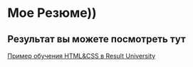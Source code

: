 # Мое Резюме))

## Результат вы можете посмотреть тут

[Пример обучения HTML&CSS в Result University](https://mnem0n1ck.github.io/portfolio/)

